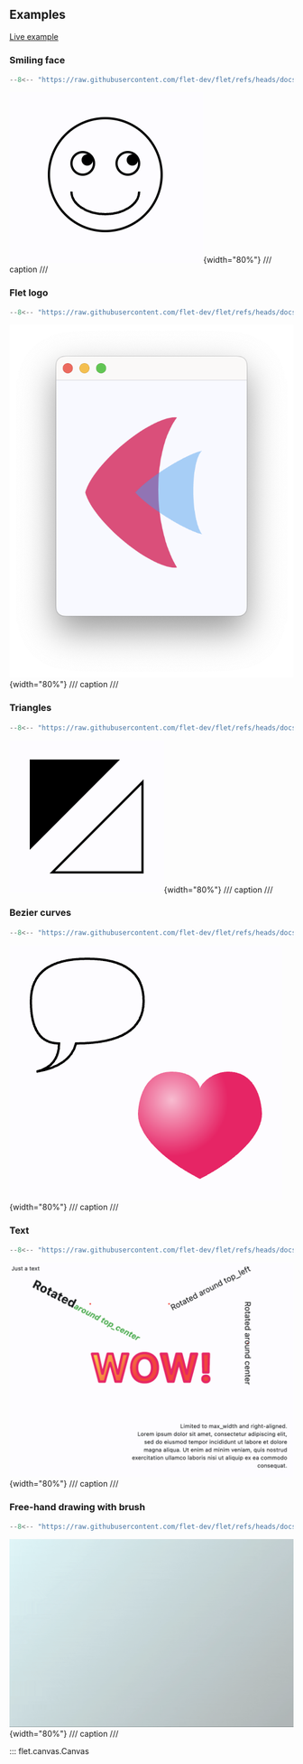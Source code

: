 ## Examples

[Live example](https://flet-controls-gallery.fly.dev/displays/canvas)

### Smiling face

```python
--8<-- "https://raw.githubusercontent.com/flet-dev/flet/refs/heads/docs/sdk/python/examples/controls/canvas/smiling-face.py"
```

![smiling-face](https://raw.githubusercontent.com/flet-dev/flet/docs/sdk/python/examples/python/controls/canvas/media/smiling-face.png){width="80%"}
/// caption
///

### Flet logo

```python
--8<-- "https://raw.githubusercontent.com/flet-dev/flet/refs/heads/docs/sdk/python/examples/controls/canvas/flet-logo.py"
```

![flet-logo](https://raw.githubusercontent.com/flet-dev/flet/docs/sdk/python/examples/python/controls/canvas/media/flet-logo.png){width="80%"}
/// caption
///

### Triangles

```python
--8<-- "https://raw.githubusercontent.com/flet-dev/flet/refs/heads/docs/sdk/python/examples/controls/canvas/triangles.py"
```

![triangles](https://raw.githubusercontent.com/flet-dev/flet/docs/sdk/python/examples/python/controls/canvas/media/triangles.png){width="80%"}
/// caption
///

### Bezier curves

```python
--8<-- "https://raw.githubusercontent.com/flet-dev/flet/refs/heads/docs/sdk/python/examples/controls/canvas/bezier-curves.py"
```

![bezier-curves](https://raw.githubusercontent.com/flet-dev/flet/docs/sdk/python/examples/python/controls/canvas/media/bezier-curves.png){width="80%"}
/// caption
///

### Text

```python
--8<-- "https://raw.githubusercontent.com/flet-dev/flet/refs/heads/docs/sdk/python/examples/controls/canvas/text.py"
```

![text](https://raw.githubusercontent.com/flet-dev/flet/docs/sdk/python/examples/python/controls/canvas/media/text.png){width="80%"}
/// caption
///

### Free-hand drawing with brush

```python
--8<-- "https://raw.githubusercontent.com/flet-dev/flet/refs/heads/docs/sdk/python/examples/controls/canvas/brush.py"
```

![brush](https://raw.githubusercontent.com/flet-dev/flet/docs/sdk/python/examples/python/controls/canvas/media/brush.gif){width="80%"}
/// caption
///

::: flet.canvas.Canvas
